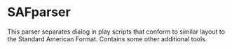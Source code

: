 # SAFparser
This parser separates dialog in play scripts that conform to similar layout to the Standard American Format. Contains some other additional tools.
